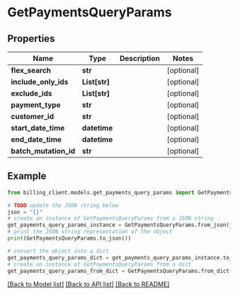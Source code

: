 # GetPaymentsQueryParams


## Properties

Name | Type | Description | Notes
------------ | ------------- | ------------- | -------------
**flex_search** | **str** |  | [optional] 
**include_only_ids** | **List[str]** |  | [optional] 
**exclude_ids** | **List[str]** |  | [optional] 
**payment_type** | **str** |  | [optional] 
**customer_id** | **str** |  | [optional] 
**start_date_time** | **datetime** |  | [optional] 
**end_date_time** | **datetime** |  | [optional] 
**batch_mutation_id** | **str** |  | [optional] 

## Example

```python
from billing_client.models.get_payments_query_params import GetPaymentsQueryParams

# TODO update the JSON string below
json = "{}"
# create an instance of GetPaymentsQueryParams from a JSON string
get_payments_query_params_instance = GetPaymentsQueryParams.from_json(json)
# print the JSON string representation of the object
print(GetPaymentsQueryParams.to_json())

# convert the object into a dict
get_payments_query_params_dict = get_payments_query_params_instance.to_dict()
# create an instance of GetPaymentsQueryParams from a dict
get_payments_query_params_from_dict = GetPaymentsQueryParams.from_dict(get_payments_query_params_dict)
```
[[Back to Model list]](../README.md#documentation-for-models) [[Back to API list]](../README.md#documentation-for-api-endpoints) [[Back to README]](../README.md)



